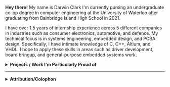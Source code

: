 **Hey there!** My name is Darwin Clark I'm currently pursing an undergraduate co-op degree in computer engineering at the University of Waterloo after graduating from Bainbridge Island High School in 2021.

I have over 1.5 years of internship experience across 5 different companies in industries such as consumer electronics, automotive, and defence. My technical focus is in systems engineering, embedded design, and PCBA design. Specifically, I have intimate knowledge of C, C++, Altium, and VHDL. I hope to apply these skills in areas such as driver development, board bringup, and general-purpose embedded systems work.

<details>
 <summary><b>Projects / Work I'm Particularly Proud of</b></summary>
 
 ### *2023*
 - Contributed to testing and documentation of FatFS based SD card drive for WARG flight computer ([C](https://github.com/UWARG/LaminarOS/tree/drivers/SD_Card/LOS_Driver))
 - Completed 4-month internship at Anduril Inductries developing Avoinics hardware and firmware ([Anduril](https://www.anduril.com/))
 - Developed firmware and controls for 200W battery emulation platform, used for EOL and DVT testing (C/Altium)

 ### *2022*
 
 - Designed a theoretical high-efficiency buck converter for use on WARG competition drone ([spreadsheet](https://docs.google.com/spreadsheets/d/1IrWaX9436vcKAeru4SNB5D6RGHlH2eQq0TntfMsNFoI/edit?usp=sharing))
 - Finished a 4-month internship at Ford of Canada developing infotainment software (kotlin/java)
 - Selected IO port configuration on STM32L5 as part of the third iteration of the flight computer board (Altium)
 - Implemented FSM as part of ECE 124 (Digital Logic) final project to simulate air conditioning unit (VHDL) 
 - Developed hardware-software interface for next-generation of testing fixtures at ([Pure WaterCraft](https://www.purewatercraft.com/))

 ### *2021*
 - Designed and assembled small form-factor PCB based around 10-bit ADC as part of firmware bootcamp for WARG team members (Altium)
 - Collaborated with head roaster of Pegasus Coffee company to integrate graphical analysis with roasting process ([R](git@github.com:loqoman/pegasusInternship2021.git))
 - Assisted part-time with assembly and embedded systems prototyping for ([RipeLocker LLC](https://ripelocker.com/))
   - Later went on to design a proof-of-concept low-power BLE device to measure in-chamber respiration data ([C++/PlatformIO](https://github.com/loqoman/ripeLockerBLE))
 - Wrote a mock professional statics paper in LaTeX based investigating true randomness in microcontrollers ([PDF](https://github.com/loqoman/STATSFinalPaper/blob/main/assets/2021_H_Applied_Stats_Final_Paper.pdf))
 - Led the Innovation Challenge sub-team during the first ever virtual FIRST Robotics Competition season ([Custom Gantt Chart](https://docs.google.com/spreadsheets/d/1anXCPkiNjT96afOdMCoA267horpxSaNqKeWzhulkc9o/edit#gid=127063554&range=A1:B4))

 ### *2020*
    
 - Collected and graphically analyzed public CWOP temperature data for 2020 ASA Poster Submission ([R/GGPlot2](https://github.com/loqoman/ripeLockerBLE))
 - Developed the framework for a FRC-code compatible wireless-enabled Tetrix bot for new member training([C++/Embedded](https://github.com/loqoman/SpartronicsAutonTetrix))
 - Made first foray into PCB design with a AVR328-based 'badge' to be worn by drive team members at competition ([kicad](https://github.com/loqoman/SpartronicsBadge)) 
    
 ### *2019*
 - Under the supervision of mentor Ted Larson-Freeman, supported robotics drive team by providing live data analytics during competition ([R/Python](https://github.com/loqoman/4915DataProcessing))
 - Finished 2-year development of computer vision system for assisted motions in the driver-operated and autonomous period ([Python/OpenCV](https://github.com/spartronics4915/vision))

  <em>&#13;&#10; N.B not all listed projects were completed entirely by me. Many were collaborative endeavors and attribution has been given when appropriate.</em>
</details>
    

---
 
<details>
 <summary><b>Attribution/Colophon</b></summary>
 
  - Format inspired by [Pietroglyph's README](https://github.com/pietroglyph/pietroglyph/tree/50b58cc56d73a4b18d6976992da907d0e867ecb2)
</details>
